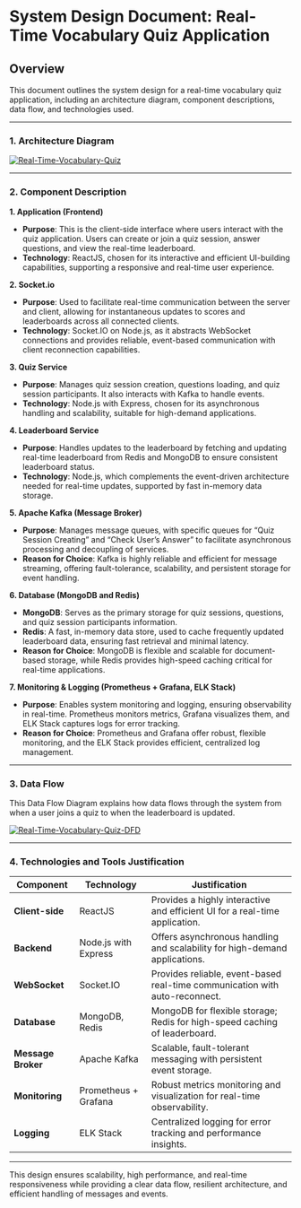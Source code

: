 # System Design Document: Real-Time Vocabulary Quiz Application

## Overview

This document outlines the system design for a real-time vocabulary quiz application, including an architecture diagram, component descriptions, data flow, and technologies used.

---

### 1. **Architecture Diagram**
<a href="https://ibb.co/6rGJ135"><img src="https://i.ibb.co/GnG3tKj/Real-Time-Vocabulary-Quiz.png" alt="Real-Time-Vocabulary-Quiz" border="0"></a>

---

### 2. **Component Description**

**1. Application (Frontend)**
   - **Purpose**: This is the client-side interface where users interact with the quiz application. Users can create or join a quiz session, answer questions, and view the real-time leaderboard.
   - **Technology**: ReactJS, chosen for its interactive and efficient UI-building capabilities, supporting a responsive and real-time user experience.

**2. Socket.io**
   - **Purpose**: Used to facilitate real-time communication between the server and client, allowing for instantaneous updates to scores and leaderboards across all connected clients.
   - **Technology**: Socket.IO on Node.js, as it abstracts WebSocket connections and provides reliable, event-based communication with client reconnection capabilities.

**3. Quiz Service**
   - **Purpose**: Manages quiz session creation, questions loading, and quiz session participants. It also interacts with Kafka to handle events.
   - **Technology**: Node.js with Express, chosen for its asynchronous handling and scalability, suitable for high-demand applications.

**4. Leaderboard Service**
   - **Purpose**: Handles updates to the leaderboard by fetching and updating real-time leaderboard from Redis and MongoDB to ensure consistent leaderboard status.
   - **Technology**: Node.js, which complements the event-driven architecture needed for real-time updates, supported by fast in-memory data storage.

**5. Apache Kafka (Message Broker)**
   - **Purpose**: Manages message queues, with specific queues for “Quiz Session Creating” and “Check User’s Answer” to facilitate asynchronous processing and decoupling of services.
   - **Reason for Choice**: Kafka is highly reliable and efficient for message streaming, offering fault-tolerance, scalability, and persistent storage for event handling.

**6. Database (MongoDB and Redis)**
   - **MongoDB**: Serves as the primary storage for quiz sessions, questions, and quiz session participants information.
   - **Redis**: A fast, in-memory data store, used to cache frequently updated leaderboard data, ensuring fast retrieval and minimal latency.
   - **Reason for Choice**: MongoDB is flexible and scalable for document-based storage, while Redis provides high-speed caching critical for real-time applications.

**7. Monitoring & Logging (Prometheus + Grafana, ELK Stack)**
   - **Purpose**: Enables system monitoring and logging, ensuring observability in real-time. Prometheus monitors metrics, Grafana visualizes them, and ELK Stack captures logs for error tracking.
   - **Reason for Choice**: Prometheus and Grafana offer robust, flexible monitoring, and the ELK Stack provides efficient, centralized log management.

---

### 3. **Data Flow**

This Data Flow Diagram explains how data flows through the system from when a user joins a quiz to when the leaderboard is updated.

<a href="https://ibb.co/qm4fJYK"><img src="https://i.ibb.co/ZcwP2z5/Real-Time-Vocabulary-Quiz-DFD.png" alt="Real-Time-Vocabulary-Quiz-DFD" border="0"></a>

---

### 4. **Technologies and Tools Justification**

| Component                | Technology                | Justification                                                                 |
|--------------------------|---------------------------|------------------------------------------------------------------------------|
| **Client-side**          | ReactJS                   | Provides a highly interactive and efficient UI for a real-time application. |
| **Backend**              | Node.js with Express      | Offers asynchronous handling and scalability for high-demand applications.  |
| **WebSocket**            | Socket.IO                 | Provides reliable, event-based real-time communication with auto-reconnect. |
| **Database**             | MongoDB, Redis            | MongoDB for flexible storage; Redis for high-speed caching of leaderboard.  |
| **Message Broker**       | Apache Kafka              | Scalable, fault-tolerant messaging with persistent event storage.           |
| **Monitoring**           | Prometheus + Grafana      | Robust metrics monitoring and visualization for real-time observability.    |
| **Logging**              | ELK Stack                 | Centralized logging for error tracking and performance insights.            |

--- 

This design ensures scalability, high performance, and real-time responsiveness while providing a clear data flow, resilient architecture, and efficient handling of messages and events.